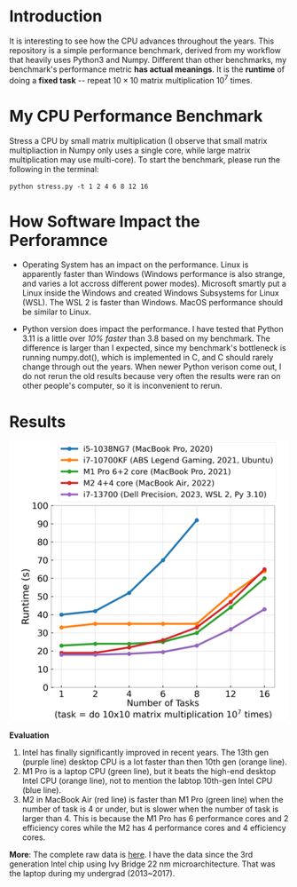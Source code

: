 # Introduction
It is interesting to see how the CPU advances throughout the years. This repository is a simple performance benchmark, derived from my workflow that heavily uses Python3 and Numpy. 
Different than other benchmarks, my benchmark's performance metric **has actual meanings**. It is the **runtime** of doing a **fixed task** -- repeat $10\times10$ matrix multiplication $10^7$ times.

# My CPU Performance Benchmark
Stress a CPU by small matrix multiplication (I observe that small matrix multipliaction in Numpy only uses a single core, while large matrix multiplication may use multi-core). To start the benchmark, please run the following in the terminal:
```
python stress.py -t 1 2 4 6 8 12 16
```
# How Software Impact the Perforamnce
- Operating System has an impact on the performance. Linux is apparently faster than Windows (Windows performance is also strange, and varies a lot accross different power modes). Microsoft smartly put a Linux inside the Windows and created Windows Subsystems for Linux (WSL). The WSL 2 is faster than Windows. MacOS performance should be similar to Linux.

- Python version does impact the performance. I have tested that Python 3.11 is a little over *10% faster* than 3.8 based on my benchmark. The difference is larger than I expected, since my benchmark's bottleneck is running numpy.dot(), which is implemented in C, and C should rarely change through out the years. When newer Python verison come out, I do not rerun the old results because very often the results were ran on other people's computer, so it is inconvenient to rerun. 

# Results

![cpu_perf](cpu_perf.png)

**Evaluation**
1. Intel has finally significantly improved in recent years. The 13th gen (purple line) desktop CPU is a lot faster than then 10th gen (orange line).
2. M1 Pro is a laptop CPU (green line), but it beats the high-end desktop Intel CPU (orange line), not to mention the labtop 10th-gen Intel CPU (blue line). 
3. M2 in MacBook Air (red line) is faster than M1 Pro (green line) when the number of task is 4 or under, but is slower when the number of task is larger than 4. This is because the M1 Pro has 6 performance cores and 2 efficiency cores while the M2 has 4 performance cores and 4 efficiency cores.


**More**: The complete raw data is [here](results). I have the data since the 3rd generation Intel chip using Ivy Bridge 22 nm microarchitecture. That was the laptop during my undergrad (2013~2017).
